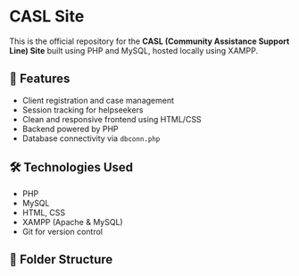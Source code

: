 # CASL Site

This is the official repository for the **CASL (Community Assistance Support Line) Site** built using PHP and MySQL, hosted locally using XAMPP.

## 🚀 Features

- Client registration and case management
- Session tracking for helpseekers
- Clean and responsive frontend using HTML/CSS
- Backend powered by PHP
- Database connectivity via `dbconn.php`

## 🛠️ Technologies Used

- PHP
- MySQL
- HTML, CSS
- XAMPP (Apache & MySQL)
- Git for version control

## 📂 Folder Structure

